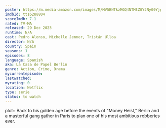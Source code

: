 ```yaml
---
poster: https://m.media-amazon.com/images/M/MV5BNTkzMGQ4NTMtZGY2Ny00YjgyLTk2MGMtYjhkNDQ2OGRjMzczXkEyXkFqcGdeQXVyMTUzMTg2ODkz._V1_SX300.jpg 
imdbId: tt16288804 
scoreImdb: 7.1 
rated: TV-MA
released: 29 Dec 2023 
runtime: N/A 
cast: Pedro Alonso, Michelle Jenner, Tristán Ulloa 
director: N/A 
country: Spain
seasons: 1
episodes: 8
language: Spanish
aka: La Casa de Papel Berlin
genre: Action, Crime, Drama 
mycurrentepisode: 
lastwatched: 
myrating: 0
location: Netflix
type: serie
status: to watch
---
```


plot:: Back to his golden age before the events of "Money Heist," Berlin and a masterful gang gather in Paris to plan one of his most ambitious robberies ever.